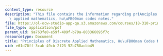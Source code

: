 ```yaml
---
content_type: resource
description: "This file contains the information regarding priAnciples of discrete\
  \ applied mathematics, hu\uFB00man codes notes."
file: https://ol-ocw-studio-app-qa.s3.amazonaws.com/courses/18-310-principles-of-discrete-applied-mathematics-fall-2013/e61d70ff3cab49cb2f2352b758acbb49_MIT18_310F13_Ch19.pdf
file_type: application/pdf
parent_uid: 9a763fe0-e59f-409f-b79a-803366095f7c
resourcetype: Document
title: "Principles of Discrete Applied Mathematics, Hu\uFB00man Codes Notes"
uid: e61d70ff-3cab-49cb-2f23-52b758acbb49
---
```

